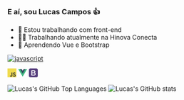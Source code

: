 ### E aí, sou Lucas Campos 👍 

- 🔭 Estou trabalhando com front-end
- 👨‍💻 Trabalhando atualmente na Hinova Conecta
- 🌱 Aprendendo Vue e Bootstrap

<a href="https://www.instagram.com/___lucascampos__/" target="blank"><img height="20" alt="javascript" src="https://img.shields.io/badge/Instagram-E4405F?style=for-the-badge&logo=instagram&logoColor=white"><a/>


<code><img height="20" alt="javascript" src="https://raw.githubusercontent.com/github/explore/80688e429a7d4ef2fca1e82350fe8e3517d3494d/topics/javascript/javascript.png"></code>
<code><img height="20" alt="Vue.js" src="https://raw.githubusercontent.com/github/explore/80688e429a7d4ef2fca1e82350fe8e3517d3494d/topics/vue/vue.png"></code>
<code><img height="20" alt="Bootstrap" src="https://raw.githubusercontent.com/github/explore/80688e429a7d4ef2fca1e82350fe8e3517d3494d/topics/bootstrap/bootstrap.png"></code>

![Lucas's GitHub Top Languages](https://github-readme-stats.vercel.app/api/top-langs?username=LucasCamposFerreira&show_icons=true&theme=dark)
![Lucas's GitHub stats](https://github-readme-stats.vercel.app/api?username=LucasCamposFerreira&show_icons=true&theme=dark)


